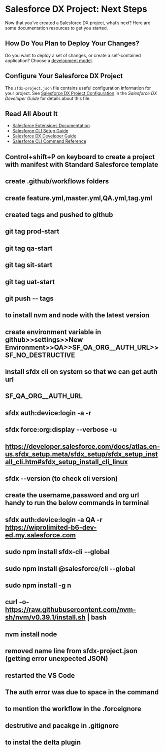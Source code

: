 # Salesforce DX Project: Next Steps

Now that you’ve created a Salesforce DX project, what’s next? Here are some documentation resources to get you started.

## How Do You Plan to Deploy Your Changes?

Do you want to deploy a set of changes, or create a self-contained application? Choose a [development model](https://developer.salesforce.com/tools/vscode/en/user-guide/development-models).

## Configure Your Salesforce DX Project

The `sfdx-project.json` file contains useful configuration information for your project. See [Salesforce DX Project Configuration](https://developer.salesforce.com/docs/atlas.en-us.sfdx_dev.meta/sfdx_dev/sfdx_dev_ws_config.htm) in the _Salesforce DX Developer Guide_ for details about this file.

## Read All About It

- [Salesforce Extensions Documentation](https://developer.salesforce.com/tools/vscode/)
- [Salesforce CLI Setup Guide](https://developer.salesforce.com/docs/atlas.en-us.sfdx_setup.meta/sfdx_setup/sfdx_setup_intro.htm)
- [Salesforce DX Developer Guide](https://developer.salesforce.com/docs/atlas.en-us.sfdx_dev.meta/sfdx_dev/sfdx_dev_intro.htm)
- [Salesforce CLI Command Reference](https://developer.salesforce.com/docs/atlas.en-us.sfdx_cli_reference.meta/sfdx_cli_reference/cli_reference.htm)

## Control+shift+P on keyboard to create a project with manifest with Standard Salesforce template

## create .github/workflows folders
## create feature.yml,master.yml,QA.yml,tag.yml

## created tags and pushed to github

## git tag prod-start 
## git tag qa-start
## git tag sit-start
## git tag uat-start 

## git push -- tags

## to install nvm and node with the latest version
## create environment variable in github>>settings>>New Environment>>QA>>SF_QA_ORG__AUTH_URL>>SF_NO_DESTRUCTIVE

## install sfdx cli on system so that we can get auth url 
## SF_QA_ORG__AUTH_URL
## sfdx auth:device:login -a <ORG ALIAS> -r <ORG URL>
## sfdx force:org:display --verbose -u <ORG ACTIVE USERNAME WITH SYSTEMADMIN PROFILE>

## https://developer.salesforce.com/docs/atlas.en-us.sfdx_setup.meta/sfdx_setup/sfdx_setup_install_cli.htm#sfdx_setup_install_cli_linux
## sfdx --version  (to check cli version)
## create the username,password and org url handy to run the below commands in terminal 
## sfdx auth:device:login -a QA -r https://wiprolimited-b6-dev-ed.my.salesforce.com
## sudo npm install sfdx-cli --global
## sudo npm install @salesforce/cli --global
## sudo npm install -g n
## curl -o- https://raw.githubusercontent.com/nvm-sh/nvm/v0.39.1/install.sh | bash
## nvm install node

## removed name line from sfdx-project.json (getting error unexpected JSON) 
## restarted the VS Code
## The auth error was due to space in the command
## to mention the workflow in the .forceignore 
## destrutive and pacakge in .gitignore
## to instal the delta plugin 
